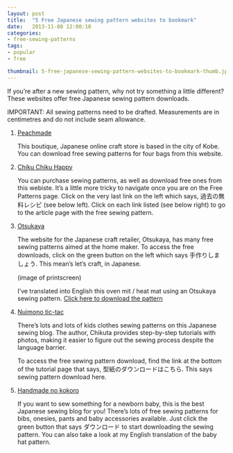 ```yaml
---
layout: post
title:  "5 Free Japanese sewing pattern websites to bookmark"
date:   2013-11-08 12:00:10
categories:
- free-sewing-patterns
tags:
- popular
- free

thumbnail: 5-free-japanese-sewing-pattern-websites-to-bookmark-thumb.jpg
---
```


If you’re after a new sewing pattern, why not try something a little different? These websites offer free Japanese
sewing pattern downloads.

IMPORTANT: All sewing patterns need to be drafted. Measurements are in centimetres and do not include seam allowance.

1. [Peachmade](http://www.peachmade.com/NewFiles/topics_sidemenu.html)

    This boutique, Japanese online craft store is based in the city of Kobe. You can download free sewing patterns for
    four bags from this website.

2. [Chiku Chiku Happy](http://chikuchikuhappy.com/freepattern.html)

    You can purchase sewing patterns, as well as download free ones from this webiste. It’s a little more tricky to
    navigate once you are on the Free Patterns page. Click on the very last link on the left which says, 過去の無料レシピ
    (see below left). Click on each link listed (see below right) to go to the article page with the free sewing pattern.

3. [Otsukaya](http://otsukaya.co.jp/TedukuriTop.htm)

    The website for the Japanese craft retailer, Otsukaya, has many free sewing patterns aimed at the home maker. To
    access the free downloads, click on the green button on the left which says 手作りしましょう. This mean’s let’s craft,
    in Japanese.

    (image of printscreen)

    I’ve translated into English this oven mit / heat mat using an Otsukaya sewing pattern.
    [Click here to download the pattern](http://otsukaya.co.jp/Tedukuri/1012.pdf)

4. [Nuimono tic-tac](http://nuimonotictac.mameshibori.net/pat.html)

    There’s lots and lots of kids clothes sewing patterns on this Japanese sewing blog. The author, Chikuta provides
    step-by-step tutorials with photos, making it easier to figure out the sewing process despite the language barrier.

    To access the free sewing pattern download, find the link at the bottom of the tutorial page that says,
    型紙のダウンロードはこちら. This says sewing pattern download here.

5. [Handmade no kokoro](http://handmadenokokoro.web.fc2.com/katagami_index.html)

    If you want to sew something for a newborn baby, this is the best Japanese sewing blog for you! There’s lots of
    free sewing patterns for bibs, onesies, pants and baby accessories available. Just click the green button that says
    ダウンロード to start downloading the sewing pattern. You can also take a look at my English translation of the baby
    hat pattern.